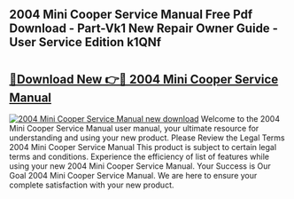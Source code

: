 ## 2004 Mini Cooper Service Manual Free Pdf Download - Part-Vk1 New Repair Owner Guide - User Service Edition k1QNf

# <h2><a href="http://bc23453.oget.top/?id=2004+Mini+Cooper+Service+Manual">🔗Download New 👉🔴 2004 Mini Cooper Service Manual</a></h2>

[![2004 Mini Cooper Service Manual new download](https://i.imgur.com/5g1atiW.png)](http://bc23453.oget.top/?id=2004+Mini+Cooper+Service+Manual)
Welcome to the 2004 Mini Cooper Service Manual user manual, your ultimate resource for understanding and using your new product. Please Review the Legal Terms 2004 Mini Cooper Service Manual This product is subject to certain legal terms and conditions. Experience the efficiency of list of features while using your new 2004 Mini Cooper Service Manual. Your Success is Our Goal 2004 Mini Cooper Service Manual. We are here to ensure your complete satisfaction with your new product.
